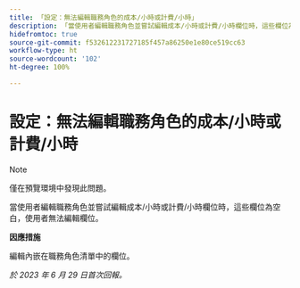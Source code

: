 ```yaml
---
title: 「設定：無法編輯職務角色的成本/小時或計費/小時」
description: 「當使用者編輯職務角色並嘗試編輯成本/小時或計費/小時欄位時，這些欄位為空白，使用者無法編輯欄位。」
hidefromtoc: true
source-git-commit: f532612231727185f457a86250e1e80ce519cc63
workflow-type: ht
source-wordcount: '102'
ht-degree: 100%

---
```



# 設定：無法編輯職務角色的成本/小時或計費/小時

>[!NOTE]
>
>僅在預覽環境中發現此問題。

當使用者編輯職務角色並嘗試編輯成本/小時或計費/小時欄位時，這些欄位為空白，使用者無法編輯欄位。

**因應措施**

編輯內嵌在職務角色清單中的欄位。

_於 2023 年 6 月 29 日首次回報。_

